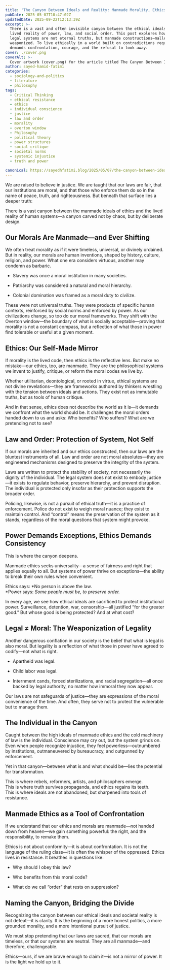 ```yaml
---
title: 'The Canyon Between Ideals and Reality: Manmade Morality, Ethics, and the Machinery of Order'
pubDate: 2025-05-07T10:47:02Z
updatedDate: 2025-09-22T12:13:39Z
excerpt: >-
  There is a vast and often invisible canyon between the ethical ideals we claim to uphold and the
  lived reality of power, law, and social order. This post explores how our morals, ethics, and
  legal systems are not eternal truths, but manmade constructions—malleable, political, and often
  weaponized. To live ethically in a world built on contradictions requires more than belief; it
  demands confrontation, courage, and the refusal to look away.
cover: ./cover.png
coverAlt: >-
  Cover artwork (cover.png) for the article titled The Canyon Between Ideals and Reality: Manmade Morality, Ethics, and the Machinery of Order.
author: sayed-hamid-fatimi
categories:
  - sociology-and-politics
  - literature
  - philosophy
tags:
  - Critical Thinking
  - ethical resistance
  - ethics
  - individual conscience
  - justice
  - law and order
  - morality
  - overton window
  - Philosophy
  - political theory
  - power structures
  - social critique
  - societal norms
  - systemic injustice
  - truth and power

canonical: https://sayedhfatimi.blog/2025/05/07/the-canyon-between-ideals-and-reality-manmade-morality-ethics-and-the-machinery-of-order/
---
```


We are raised to believe in justice. We are taught that our laws are fair, that our institutions are moral, and that those who enforce them do so in the name of peace, truth, and righteousness. But beneath that surface lies a deeper truth:

There is a vast canyon between the manmade ideals of ethics and the lived reality of human systems—a canyon carved not by chaos, but by deliberate design.

## Our Morals Are Manmade—and Ever Shifting

We often treat morality as if it were timeless, universal, or divinely ordained. But in reality, our morals are human inventions, shaped by history, culture, religion, and power. What one era considers virtuous, another may condemn as barbaric.

- Slavery was once a moral institution in many societies.

- Patriarchy was considered a natural and moral hierarchy.

- Colonial domination was framed as a moral duty to civilize.

These were not universal truths. They were products of specific human contexts, reinforced by social norms and enforced by power. As our civilizations change, so too do our moral frameworks. They shift with the Overton window—the boundary of what is socially acceptable—proving that morality is not a constant compass, but a reflection of what those in power find tolerable or useful at a given moment.

## Ethics: Our Self-Made Mirror

If morality is the lived code, then ethics is the reflective lens. But make no mistake—our ethics, too, are manmade. They are the philosophical systems we invent to justify, critique, or reform the moral codes we live by.

Whether utilitarian, deontological, or rooted in virtue, ethical systems are not divine revelations—they are frameworks authored by thinkers wrestling with the tension between ideals and actions. They exist not as immutable truths, but as tools of human critique.

And in that sense, ethics does not describe the world as it is—it demands we confront what the world should be. It challenges the moral orders handed down to us and asks: Who benefits? Who suffers? What are we pretending not to see?

## Law and Order: Protection of System, Not Self

If our morals are inherited and our ethics constructed, then our laws are the bluntest instruments of all. Law and order are not moral absolutes—they are engineered mechanisms designed to preserve the integrity of the system.

Laws are written to protect the stability of society, not necessarily the dignity of the individual. The legal system does not exist to embody justice—it exists to regulate behavior, preserve hierarchy, and prevent disruption. The individual is protected only insofar as their protection supports the broader order.

Policing, likewise, is not a pursuit of ethical truth—it is a practice of enforcement. Police do not exist to weigh moral nuance; they exist to maintain control. And “control” means the preservation of the system as it stands, regardless of the moral questions that system might provoke.

## Power Demands Exceptions, Ethics Demands Consistency

This is where the canyon deepens.

Manmade ethics seeks universality—a sense of fairness and right that applies equally to all. But systems of power thrive on exceptions—the ability to break their own rules when convenient.

Ethics says: *No person is above the law.  
*Power says: *Some people must be, to preserve order.*

In every age, we see how ethical ideals are sacrificed to protect institutional power. Surveillance, detention, war, censorship—all justified “for the greater good.” But whose good is being protected? And at what cost?

## Legal ≠ Moral: The Weaponization of Legality

Another dangerous conflation in our society is the belief that what is legal is also moral. But legality is a reflection of what those in power have agreed to codify—not what is right.

- Apartheid was legal.

- Child labor was legal.

- Internment cands, forced sterilizations, and racial segregation—all once backed by legal authority, no matter how immoral they now appear.

Our laws are not safeguards of justice—they are expressions of the moral convenience of the time. And often, they serve not to protect the vulnerable but to manage them.

## The Individual in the Canyon

Caught between the high ideals of manmade ethics and the cold machinery of law is the individual. Conscience may cry out, but the system grinds on. Even when people recognize injustice, they feel powerless—outnumbered by institutions, outmaneuvered by bureaucracy, and outgunned by enforcement.

Yet in that canyon—between what is and what should be—lies the potential for transformation.

This is where rebels, reformers, artists, and philosophers emerge.  
This is where truth survives propaganda, and ethics regains its teeth.  
This is where ideals are not abandoned, but sharpened into tools of resistance.

## Manmade Ethics as a Tool of Confrontation

If we understand that our ethics and morals are manmade—not handed down from heaven—we gain something powerful: the right, and the responsibility, to remake them.

Ethics is not about conformity—it is about confrontation. It is not the language of the ruling class—it is often the whisper of the oppressed. Ethics lives in resistance. It breathes in questions like:

- Why should I obey this law?

- Who benefits from this moral code?

- What do we call “order” that rests on suppression?

## Naming the Canyon, Bridging the Divide

Recognizing the canyon between our ethical ideals and societal reality is not defeat—it is clarity. It is the beginning of a more honest politics, a more grounded morality, and a more intentional pursuit of justice.

We must stop pretending that our laws are sacred, that our morals are timeless, or that our systems are neutral. They are all manmade—and therefore, challengeable.

Ethics—ours, if we are brave enough to claim it—is not a mirror of power. It is the light we hold up to it.
